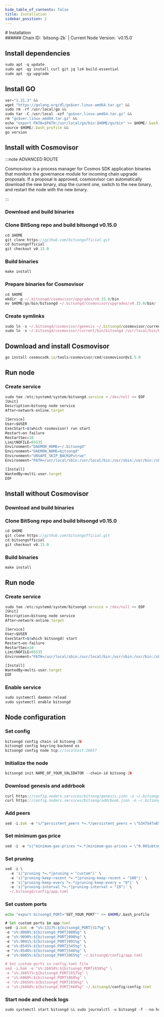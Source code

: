 ```yaml
---
hide_table_of_contents: false
title: Installation
sidebar_position: 2
---
```


<div class="h1-with-icon icon-bitsong">
# Installation
</div>
###### Chain ID: `bitsong-2b` | Current Node Version: `v0.15.0`

## Install dependencies

```js
sudo apt -q update
sudo apt -qy install curl git jq lz4 build-essential
sudo apt -qy upgrade
```

## Install GO
```js
ver="1.21.3" &&
wget "https://golang.org/dl/go$ver.linux-amd64.tar.gz" &&
sudo rm -rf /usr/local/go &&
sudo tar -C /usr/local -xzf "go$ver.linux-amd64.tar.gz" &&
rm "go$ver.linux-amd64.tar.gz" &&
echo "export PATH=$PATH:/usr/local/go/bin:$HOME/go/bin" >> $HOME/.bash_profile &&
source $HOME/.bash_profile &&
go version
```

## Install with Cosmovisor
:::note ADVANCED ROUTE

Cosmosvisor is a process manager for Cosmos SDK application binaries that monitors the governance module for incoming chain upgrade proposals. If a proposal is approved, cosmosvisor can automatically download the new binary, stop the current one, switch to the new binary, and restart the node with the new binary.

:::
### Download and build binaries
### Clone BitSong repo and build bitsongd v0.15.0
```js
cd $HOME
git clone https://github.com/bitsongofficial.git
cd bitsongofficial
git checkout v0.15.0
```

### Build binaries
```js
make install
```
### Prepare binaries for Cosmovisor
```js
cd $HOME
mkdir -p ~/.bitsongd/cosmovisor/upgrades/v0.15.0/bin
mv $HOME/go/bin/bitsongd ~/.bitsongd/cosmovisor/upgrades/v0.15.0/bin/
```

### Create symlinks
```js
sudo ln -s ~/.bitsongd/cosmovisor/genesis ~/.bitsongd/cosmovisor/current -f
sudo ln -s ~/.bitsongd/cosmovisor/current/bin/bitsongd /usr/local/bin/bitsongd -f
```

## Download and install Cosmovisor
```js
go install cosmossdk.io/tools/cosmovisor/cmd/cosmovisor@v1.5.0
```

## Run node
### Create service
```js
sudo tee /etc/systemd/system/bitsongd.service > /dev/null << EOF
[Unit]
Description=bitsong node service
After=network-online.target

[Service]
User=$USER
ExecStart=$(which cosmovisor) run start
Restart=on-failure
RestartSec=10
LimitNOFILE=65535
Environment="DAEMON_HOME=~/.bitsongd"
Environment="DAEMON_NAME=bitsongd"
Environment="UNSAFE_SKIP_BACKUP=true"
Environment="PATH=/usr/local/sbin:/usr/local/bin:/usr/sbin:/usr/bin:/sbin:/bin:/usr/games:/usr/local/games:/snap/bin:~/.bitsongd/cosmovisor/current/bin"

[Install]
WantedBy=multi-user.target
EOF
```

## Install without Cosmovisor

### Download and build binaries
### Clone BitSong repo and build bitsongd v0.15.0
```js
cd $HOME
git clone https://github.com/bitsongofficial.git
cd bitsongofficial
git checkout v0.15.0
```

### Build binaries
```js
make install
```

## Run node
### Create service
```js
sudo tee /etc/systemd/system/bitsongd.service > /dev/null << EOF
[Unit]
Description=bitsong node service
After=network-online.target

[Service]
User=$USER
ExecStart=$(which bitsongd) start
Restart=on-failure
RestartSec=10
LimitNOFILE=65535
Environment="PATH=/usr/local/sbin:/usr/local/bin:/usr/sbin:/usr/bin:/sbin:/bin:/usr/games:/usr/local/games:/snap/bin"

[Install]
WantedBy=multi-user.target
EOF
```

### Enable service
```js
sudo systemctl daemon-reload
sudo systemctl enable bitsongd
```

## Node configuration
### Set config
```js
bitsongd config chain-id bitsong-2b
bitsongd config keyring-backend os
bitsongd config node tcp://localhost:26657
```

### Initialize the node
```js
bitsongd init NAME_OF_YOUR_VALIDATOR --chain-id bitsong-2b
```

### Download genesis and addrbook
```js
curl https://config.noders.services/bitsong/genesis.json -o ~/.bitsongd/config/genesis.json
curl https://config.noders.services/bitsong/addrbook.json -o ~/.bitsongd/config/addrbook.json
```
### Add peers
```js
sed -i.bak -e "s/^persistent_peers *=.*/persistent_peers = \"b347b47a650981b2e12782e92cf26ba8aa0148c9@bitsong-rpc.noders.services:20656\"/" ~/.bitsongd/config/config.toml
```

### Set minimum gas price
```js
sed -i -e "s|^minimum-gas-prices *=.*|minimum-gas-prices = \"0.001ubtsg\"|" ~/.bitsongd/config/app.toml
```
### Set pruning
```js
sed -i \
  -e 's|^pruning *=.*|pruning = "custom"|' \
  -e 's|^pruning-keep-recent *=.*|pruning-keep-recent = "100"|' \
  -e 's|^pruning-keep-every *=.*|pruning-keep-every = "0"|' \
  -e 's|^pruning-interval *=.*|pruning-interval = "19"|' \
  ~/.bitsongd/config/app.toml
```

### Set custom ports

```bash
echo "export bitsongd_PORT="SET_YOUR_PORT"" >> $HOME/.bash_profile
```

```js
# Set custom ports in app.toml
sed -i.bak -e "s%:1317%:${bitsongd_PORT}317%g" \
-e "s%:8080%:${bitsongd_PORT}080%g" \
-e "s%:9090%:${bitsongd_PORT}090%g" \
-e "s%:9091%:${bitsongd_PORT}091%g" \
-e "s%:8545%:${bitsongd_PORT}545%g" \
-e "s%:8546%:${bitsongd_PORT}546%g" \
-e "s%:6065%:${bitsongd_PORT}065%g" ~/.bitsongd/config/app.toml

# Set custom ports in config.toml file
sed -i.bak -e "s%:26658%:${bitsongd_PORT}658%g" \
-e "s%:26657%:${bitsongd_PORT}657%g" \
-e "s%:6060%:${bitsongd_PORT}060%g" \
-e "s%:26656%:${bitsongd_PORT}656%g" \
-e "s%:26660%:${bitsongd_PORT}660%g" ~/.bitsongd/config/config.toml
```

### Start node and check logs
```js
sudo systemctl start bitsongd && sudo journalctl -u bitsongd -f --no-hostname -o cat
```
